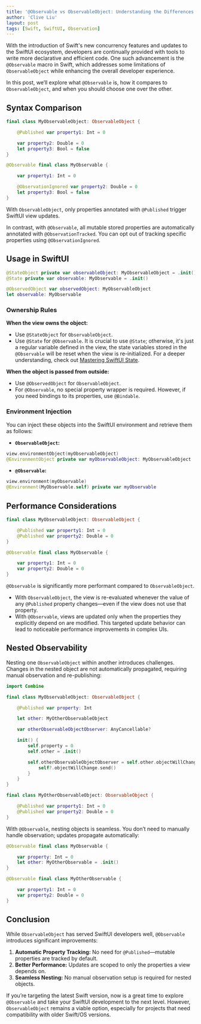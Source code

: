 ```yaml
---
title: '@Observable vs ObservableObject: Understanding the Differences'
author: 'Clive Liu'
layout: post
tags: [Swift, SwiftUI, Observation]
---
```


With the introduction of Swift's new concurrency features and updates to the SwiftUI ecosystem, developers are continually provided with tools to write more declarative and efficient code. One such advancement is the `@Observable` macro in Swift, which addresses some limitations of `ObservableObject` while enhancing the overall developer experience.  

In this post, we’ll explore what `@Observable` is, how it compares to `ObservableObject`, and when you should choose one over the other.

## Syntax Comparison 

```swift
final class MyObservableObject: ObservableObject {

    @Published var property1: Int = 0

    var property2: Double = 0
    let property3: Bool = false
}

@Observable final class MyObservable {

    var property1: Int = 0

    @ObservationIgnored var property2: Double = 0
    let property3: Bool = false
}
```

With `ObservableObject`, only properties annotated with `@Published` trigger SwiftUI view updates.  

In contrast, with `@Observable`, all mutable stored properties are automatically annotated with `@ObservationTracked`. You can opt out of tracking specific properties using `@ObservationIgnored`.

## Usage in SwiftUI

```swift
@StateObject private var observableObject: MyObservableObject = .init()
@State private var observable: MyObservable = .init()

@ObservedObject var observedObject: MyObservableObject
let observable: MyObservable
```

### Ownership Rules  

**When the view owns the object:**  
- Use `@StateObject` for `ObservableObject`.  
- Use `@State` for `@Observable`. It is crucial to use `@State`; otherwise, it's just a regular variable defined in the view, the state variables stored in the `@Observable` will be reset when the view is re-initialized. For a deeper understanding, check out [Mastering SwiftUI State](../mastering-swiftui-state/).

**When the object is passed from outside:**  
- Use `@ObservedObject` for `ObservableObject`.  
- For `@Observable`, no special property wrapper is required. However, if you need bindings to its properties, use `@Bindable`.  

### Environment Injection  

You can inject these objects into the SwiftUI environment and retrieve them as follows:  
- **`ObservableObject`:**  
```swift
view.environmentObject(myObservableObject)
@EnvironmentObject private var myObservableObject: MyObservableObject
```

- **`@Observable`:**  
```swift
view.environment(myObservable)
@Environment(MyObservable.self) private var myObservable
```

## Performance Considerations

```swift
final class MyObservableObject: ObservableObject {

    @Published var property1: Int = 0
    @Published var property2: Double = 0
}

@Observable final class MyObservable {

    var property1: Int = 0
    var property2: Double = 0
}
```

`@Observable` is significantly more performant compared to `ObservableObject`. 

- With `ObservableObject`, the view is re-evaluated whenever the value of any `@Published` property changes—even if the view does not use that property.  
- With `@Observable`, views are updated only when the properties they explicitly depend on are modified.  This targeted update behavior can lead to noticeable performance improvements in complex UIs.

## Nested Observability

Nesting one `ObservableObject` within another introduces challenges. Changes in the nested object are not automatically propagated, requiring manual observation and re-publishing:

```swift
import Combine

final class MyObservableObject: ObservableObject {

    @Published var property: Int

    let other: MyOtherObservableObject

    var otherObservableObjectObserver: AnyCancellable?

    init() {
        self.property = 0
        self.other = .init()

        self.otherObservableObjectObserver = self.other.objectWillChange.sink { [weak self] in
            self?.objectWillChange.send()
        }
    }
}

final class MyOtherObservableObject: ObservableObject {

    @Published var property1: Int = 0
    @Published var property2: Double = 0
}
```

With `@Observable`, nesting objects is seamless. You don’t need to manually handle observation; updates propagate automatically:

```swift
@Observable final class MyObservable {

    var property: Int = 0
    let other: MyOtherObservable = .init()
}

@Observable final class MyOtherObservable {

    var property1: Int = 0
    var property2: Double = 0
}
```

## Conclusion  

While `ObservableObject` has served SwiftUI developers well, `@Observable` introduces significant improvements:  

1. **Automatic Property Tracking:** No need for `@Published`—mutable properties are tracked by default.  
2. **Better Performance:** Updates are scoped to only the properties a view depends on.  
3. **Seamless Nesting:** No manual observation setup is required for nested objects.  

If you’re targeting the latest Swift version, now is a great time to explore `@Observable` and take your SwiftUI development to the next level. However, `ObservableObject` remains a viable option, especially for projects that need compatibility with older Swift/OS versions.

